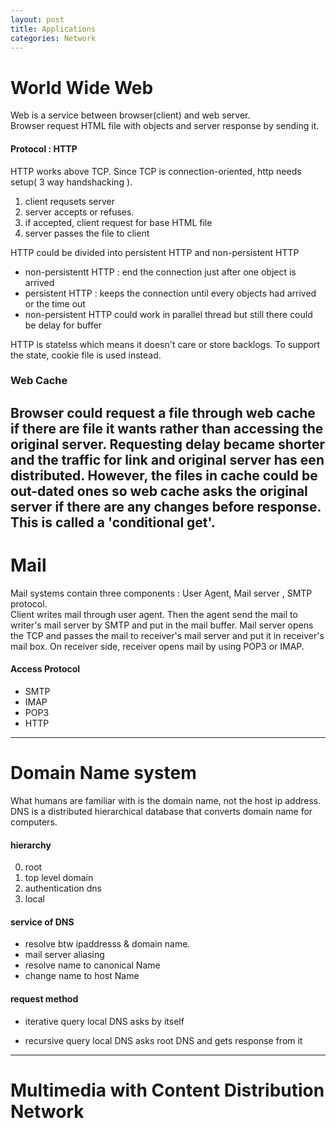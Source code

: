 ```yaml
---
layout: post
title: Applications
categories: Network
---
```

#  World Wide Web
Web is a service between browser(client) and web server. <br>
Browser request HTML file with objects and server response by sending it.

#### Protocol : HTTP
HTTP works above TCP. Since TCP is connection-oriented, http needs setup( 3 way handshacking ).
  1.  client requsets server
  2.  server accepts or refuses.
  3.  if accepted, client request for base HTML file
  4.  server passes the file to client

HTTP could be divided into persistent HTTP and non-persistent HTTP
  - non-persistentt HTTP : end the connection just after one object is arrived
  - persistent HTTP : keeps the connection until every objects had arrived or the time out
  - non-persistent HTTP could work in parallel thread but still there could be delay for buffer

HTTP is statelss which means it doesn't care or store backlogs. To support the state, cookie file is used instead.

### Web Cache
Browser could request a file through web cache if there are file it wants rather than accessing the original server. Requesting delay became shorter and the traffic for link and original server has een distributed. However, the files in cache could be out-dated ones so web cache asks the original server if there are any changes before response. This is called a 'conditional get'.
---
# Mail
Mail systems contain three components : User Agent, Mail server , SMTP protocol.<br>
Client writes mail through user agent. Then the agent send the mail to writer's mail server by SMTP and put in the mail buffer. Mail server opens the TCP and passes the mail to receiver's mail server and put it in receiver's mail box. On receiver side, receiver opens mail by using POP3 or IMAP.

#### Access Protocol
 - SMTP
 - IMAP
 - POP3
 - HTTP
---
# Domain Name system
What humans are familiar with is the domain name, not the host ip address. DNS is a distributed hierarchical database that converts domain name for computers.

#### hierarchy
 0. root
 1. top level domain
 2. authentication dns
 3. local

#### service of DNS
 - resolve btw ipaddresss & domain name.
 - mail server aliasing
 - resolve name to canonical Name
 - change name to host Name

#### request method
 - iterative query
 local DNS asks by itself

 - recursive query
 local DNS asks root DNS and gets response from it
---
# Multimedia with Content Distribution Network
